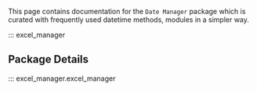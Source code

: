 This page contains documentation for the
`Date Manager` package which is curated with frequently used datetime methods, 
modules in a simpler way.

::: excel_manager

## Package Details
::: excel_manager.excel_manager